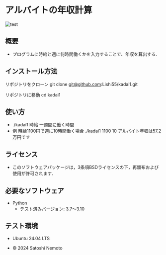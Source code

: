 # アルバイトの年収計算
![test](https://github.com/Lishi55/kadai1/actions/workflows/test.yml/badge.svg)

## 概要
- プログラムに時給と週に何時間働くかを入力することで、年収を算出する.

## インストール方法
リポジトリをクローン
git clone git@github.com:Lishi55/kadai1.git

リポジトリに移動
cd kadai1

## 使い方
- ./kadai1 時給 一週間に働く時間
- 例
時給1100円で週に10時間働く場合
./kadai1 1100 10
アルバイト年収は57.2万円です

## ライセンス
- このソフトウェアパッケージは，3条項BSDライセンスの下，再頒布および使用が許可されます．

## 必要なソフトウェア
- Python
  - テスト済みバージョン: 3.7〜3.10

## テスト環境
- Ubuntu 24.04 LTS

- © 2024 Satoshi Nemoto
